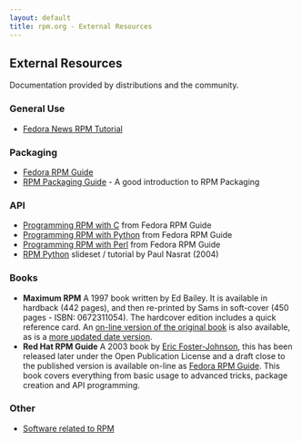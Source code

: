 ```yaml
---
layout: default
title: rpm.org - External Resources
---
```


## External Resources

Documentation provided by distributions and the community.

### General Use
* [Fedora News RPM Tutorial](http://fedoranews.org/alex/tutorial/rpm/)

### Packaging
* [Fedora RPM Guide](https://web.archive.org/web/20170608211215/docs.fedoraproject.org/en-US/Fedora_Draft_Documentation/0.1/html//RPM_Guide/index.html)
* [RPM Packaging Guide](https://rpm-packaging-guide.github.io/) - A good introduction to RPM Packaging

### API
* [Programming RPM with C](https://web.archive.org/web/20170608211215/docs.fedoraproject.org/en-US/Fedora_Draft_Documentation/0.1/html//RPM_Guide/ch-programming-c.html) from Fedora RPM Guide
* [Programming RPM with Python](https://web.archive.org/web/20170608211215/docs.fedoraproject.org/en-US/Fedora_Draft_Documentation/0.1/html//RPM_Guide/ch-rpm-programming-python.html) from Fedora RPM Guide
* [Programming RPM with Perl](https://web.archive.org/web/20170608211215/docs.fedoraproject.org/en-US/Fedora_Draft_Documentation/0.1/html//RPM_Guide/ch-programming-perl.html) from Fedora RPM Guide
* [RPM Python](https://web.archive.org/web/20050320013335/http://www.ukuug.org/events/linux2004/programme/paper-PNasrat-1/rpm-python-slides/frames.html) slideset / tutorial by Paul Nasrat (2004)

### Books
* **Maximum RPM** A 1997 book written by Ed Bailey. It is available in hardback (442 pages), and then re-printed by Sams in soft-cover (450 pages - ISBN: 0672311054). The hardcover edition includes a quick reference card. An [on-line version of the original book](https://cdn.preterhuman.net/texts/manuals/Maximum_RPM.pdf) is also available, as is a [more updated date version](https://ftp.osuosl.org/pub/rpm/max-rpm/).
* **Red Hat RPM Guide** A 2003 book by [Eric Foster-Johnson](https://foster-johnson.com/), this has been released later under the Open Publication License and a draft close to the published version is available on-line as [Fedora RPM Guide](https://web.archive.org/web/20170608211215/docs.fedoraproject.org/en-US/Fedora_Draft_Documentation/0.1/html//RPM_Guide/index.html). This book covers everything from basic usage to advanced tricks, package creation and API programming.

### Other
* [Software related to RPM](software.html)
